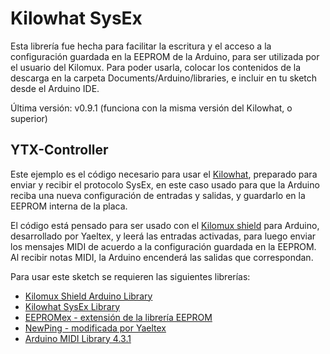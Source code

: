 # Kilowhat SysEx

Esta librería fue hecha para facilitar la escritura y el acceso a la configuración guardada en la EEPROM de la Arduino, para ser utilizada por el usuario del Kilomux.
Para poder usarla, colocar los contenidos de la descarga en la carpeta Documents/Arduino/libraries, e incluir en tu sketch desde el Arduino IDE.

Última versión: v0.9.1 (funciona con la misma versión del Kilowhat, o superior)

## YTX-Controller
Este ejemplo es el código necesario para usar el [Kilowhat](http://wiki.yaeltex.com.ar/index.php?title=Kilowhat), preparado para enviar y recibir el protocolo SysEx, en este caso usado para que la Arduino reciba una nueva configuración de entradas y salidas, y guardarlo en la EEPROM interna de la placa.

El código está pensado para ser usado con el [Kilomux shield](http://wiki.yaeltex.com.ar/index.php?title=Kilomux_Shield) para Arduino, desarrollado por Yaeltex, y leerá las entradas activadas, para luego enviar los mensajes MIDI de acuerdo a la configuración guardada en la EEPROM.
Al recibir notas MIDI, la Arduino encenderá las salidas que correspondan.

Para usar este sketch se requieren las siguientes librerías:

* [Kilomux Shield Arduino Library](https://github.com/Yaeltex/kilomux-arduino-library/archive/master.zip)
* [Kilowhat SysEx Library](https://github.com/Yaeltex/kilowhat-arduino-library/archive/master.zip)
* [EEPROMex - extensión de la librería EEPROM](https://github.com/Yaeltex/kilowhat-arduino-library/blob/master/examples/libs/EEPROMEx.zip?raw=true)
* [NewPing - modificada por Yaeltex](https://github.com/Yaeltex/kilowhat-arduino-library/blob/master/examples/libs/NewPing.zip?raw=true)
* [Arduino MIDI Library 4.3.1](https://github.com/Yaeltex/kilowhat-arduino-library/blob/master/examples/libs/MIDI.zip?raw=true)